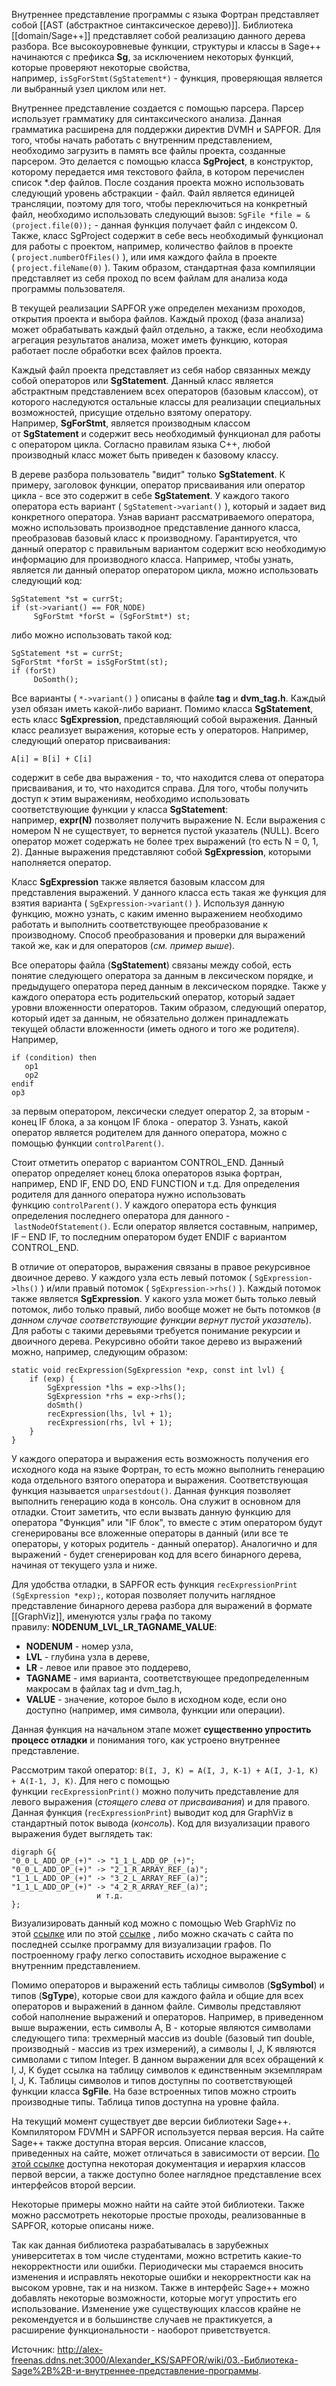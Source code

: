 Внутреннее представление программы с языка Фортран представляет собой [[AST (абстрактное синтаксическое дерево)]]. Библиотека [[domain/Sage++]] представляет собой реализацию данного дерева разбора. Все высокоуровневые функции, структуры и классы в Sage++ начинаются с префикса **Sg**, за исключением некоторых функций, которые проверяют некоторые свойства, например, `isSgForStmt(SgStatement*)` - функция, проверяющая является ли выбранный узел циклом или нет.

Внутреннее представление создается с помощью парсера. Парсер использует грамматику для синтаксического анализа. Данная грамматика расширена для поддержки директив DVMH и SAPFOR. Для того, чтобы начать работать с внутренним представлением, необходимо загрузить в память все файлы проекта, созданные парсером. Это делается с помощью класса **SgProject**, в конструктор, которому передается имя текстового файла, в котором перечислен список *.dep файлов. После создания проекта можно использовать следующий уровень абстракции - файл. Файл является единицей трансляции, поэтому для того, чтобы переключиться на конкретный файл, необходимо использовать следующий вызов: `SgFile *file = &(project.file(0));` - данная функция получает файл с индексом 0. Также, класс SgProject содержит в себе весь необходимый функционал для работы с проектом, например, количество файлов в проекте ( `project.numberOfFiles()` ), или имя каждого файла в проекте ( `project.fileName(0)` ). Таким образом, стандартная фаза компиляции представляет из себя проход по всем файлам для анализа кода программы пользователя.

В текущей реализации SAPFOR уже определен механизм проходов, открытия проекта и выбора файлов. Каждый проход (фаза анализа) может обрабатывать каждый файл отдельно, а также, если необходима агрегация результатов анализа, может иметь функцию, которая работает после обработки всех файлов проекта.

Каждый файл проекта представляет из себя набор связанных между собой операторов или **SgStatement**. Данный класс является абстрактным представлением всех операторов (базовым классом), от которого наследуются остальные классы для реализации специальных возможностей, присущие отдельно взятому оператору. Например, **SgForStmt**, является производным классом от **SgStatement** и содержит весь необходимый функционал для работы с оператором цикла. Согласно правилам языка С++, любой производный класс может быть приведен к базовому классу.

В дереве разбора пользователь "видит" только **SgStatement**. К примеру, заголовок функции, оператор присваивания или оператор цикла - все это содержит в себе **SgStatement**. У каждого такого оператора есть вариант ( `SgStatement->variant()` ), который и задает вид конкретного оператора. Узнав вариант рассматриваемого оператора, можно использовать производное представление данного класса, преобразовав базовый класс к производному. Гарантируется, что данный оператор с правильным вариантом содержит всю необходимую информацию для производного класса. Например, чтобы узнать, является ли данный оператор оператором цикла, можно использовать следующий код:

```text
SgStatement *st = currSt;
if (st->variant() == FOR_NODE) 
     SgForStmt *forSt = (SgForStmt*) st;
```

либо можно использовать такой код:

```text
SgStatement *st = currSt;
SgForStmt *forSt = isSgForStmt(st);
if (forSt) 
     DoSomth();
```

Все варианты ( `*->variant()` ) описаны в файле **tag** и **dvm_tag.h**. Каждый узел обязан иметь какой-либо вариант. Помимо класса **SgStatement**, есть класс **SgExpression**, представляющий собой выражения. Данный класс реализует выражения, которые есть у операторов. Например, следующий оператор присваивания:

`A[i] = B[i] + C[i]`

содержит в себе два выражения - то, что находится слева от оператора присваивания, и то, что находится справа. Для того, чтобы получить доступ к этим выражениям, необходимо использовать соответствующие функции у класса **SgStatement**: например, **expr(N)** позволяет получить выражение N. Если выражения с номером N не существует, то вернется пустой указатель (NULL). Всего оператор может содержать не более трех выражений (то есть N = 0, 1, 2). Данные выражения представляют собой **SgExpression**, которыми наполняется оператор.

Класс **SgExpression** также является базовым классом для представления выражений. У данного класса есть такая же функция для взятия варианта ( `SgExpression->variant()` ). Используя данную функцию, можно узнать, с каким именно выражением необходимо работать и выполнить соответствующее преобразование к производному. Способ преобразования и проверки для выражений такой же, как и для операторов (_см. пример выше_).

Все операторы файла (**SgStatement**) связаны между собой, есть понятие следующего оператора за данным в лексическом порядке, и предыдущего оператора перед данным в лексическом порядке. Также у каждого оператора есть родительский оператор, который задает уровни вложенности операторов. Таким образом, следующий оператор, который идет за данным, не обязательно должен принадлежать текущей области вложенности (иметь одного и того же родителя). Например,

```text
if (condition) then
   op1
   op2
endif
op3
```

за первым оператором, лексически следует оператор 2, за вторым - конец IF блока, а за концом IF блока - оператор 3. Узнать, какой оператор является родителем для данного оператора, можно с помощью функции `controlParent()`.

Стоит отметить оператор с вариантом CONTROL_END. Данный оператор определяет конец блока операторов языка фортран, например, END IF, END DO, END FUNCTION и т.д. Для определения родителя для данного оператора нужно использовать функцию `controlParent()`. У каждого оператора есть функция определения последнего оператора для данного - `lastNodeOfStatement()`. Если оператор является составным, например, IF – END IF, то последним оператором будет ENDIF с вариантом CONTROL_END.

В отличие от операторов, выражения связаны в правое рекурсивное двоичное дерево. У каждого узла есть левый потомок ( `SgExpression->lhs()` ) и/или правый потомок ( `SgExpression->rhs()` ). Каждый потомок также является **SgExpression**. У какого узла может быть только левый потомок, либо только правый, либо вообще может не быть потомков (_в данном случае соответствующие функции вернут пустой указатель_). Для работы с такими деревьями требуется понимание рекурсии и двоичного дерева. Рекурсивно обойти такое дерево из выражений можно, например, следующим образом:

```text
static void recExpression(SgExpression *exp, const int lvl) {
    if (exp) {    
        SgExpression *lhs = exp->lhs();
        SgExpression *rhs = exp->rhs();
        doSmth()
        recExpression(lhs, lvl + 1);
        recExpression(rhs, lvl + 1);
    }
}
```

У каждого оператора и выражения есть возможность получения его исходного кода на языке Фортран, то есть можно выполнить генерацию кода отдельного взятого оператора и выражения. Соответствующая функция называется `unparsestdout()`. Данная функция позволяет выполнить генерацию кода в консоль. Она служит в основном для отладки. Стоит заметить, что если вызвать данную функцию для оператора "Функция" или "IF блок", то вместе с этим оператором будут сгенерированы все вложенные операторы в данный (или все те операторы, у которых родитель - данный оператор). Аналогично и для выражений - будет сгенерирован код для всего бинарного дерева, начиная от текущего узла и ниже.

Для удобства отладки, в SAPFOR есть функция `recExpressionPrint (SgExpression *exp);`, которая позволяет получить наглядное представление бинарного дерева разбора для выражений в формате [[GraphViz]], именуются узлы графа по такому правилу: **NODENUM_LVL_LR_TAGNAME_VALUE**:

- **NODENUM** - номер узла,
- **LVL** - глубина узла в дереве,
- **LR** - левое или правое это поддерево,
- **TAGNAME** - имя варианта, соответствующее предопределенным макросам в файлах tag и dvm_tag.h,
- **VALUE** - значение, которое было в исходном коде, если оно доступно (например, имя символа, функции или операции).

Данная функция на начальном этапе может **существенно упростить процесс отладки** и понимания того, как устроено внутреннее представление.

Рассмотрим такой оператор: `B(I, J, K) = A(I, J, K-1) + A(I, J-1, K) + A(I-1, J, K)`. Для него с помощью функции `recExpressionPrint()` можно получить представление для левого выражения (_стоящего слева от присваивания_) и для правого. Данная функция (`recExpressionPrint`) выводит код для GraphViz в стандартный поток вывода (_консоль_). Код для визуализации правого выражения будет выглядеть так:

```text
digraph G{
"0_0_L_ADD_OP_(+)" -> "1_1_L_ADD_OP_(+)";
"0_0_L_ADD_OP_(+)" -> "2_1_R_ARRAY_REF_(a)";
"1_1_L_ADD_OP_(+)" -> "3_2_L_ARRAY_REF_(a)";
"1_1_L_ADD_OP_(+)" -> "4_2_R_ARRAY_REF_(a)";
                   и т.д.
};
```

Визуализировать данный код можно с помощью Web GraphViz по этой [ссылке](https://dreampuf.github.io/GraphvizOnline/) или по этой [ссылке](http://webgraphviz.com/) , либо можно скачать с сайта по последней ссылке программу для визуализации графов. По построенному графу легко сопоставить исходное выражение с внутренним представлением.

Помимо операторов и выражений есть таблицы символов (**SgSymbol**) и типов (**SgType**), которые свои для каждого файла и общие для всех операторов и выражений в данном файле. Символы представляют собой наполнение выражений и операторов. Например, в приведенном выше выражении, есть символы A, B - которые являются символами следующего типа: трехмерный массив из double (базовый тип double, производный - массив из трех измерений), а символы I, J, K являются символами с типом Integer. В данном выражении для всех обращений к I, J, K будет ссылка на таблицу символов к единственным экземплярам I, J, K. Таблицы символов и типов доступны по соответствующей функции класса **SgFile**. На базе встроенных типов можно строить производные типы. Таблица типов доступна на уровне файла.

На текущий момент существует две версии библиотеки Sage++. Компилятором FDVMH и SAPFOR используется первая версия. На сайте Sage++ также доступна вторая версия. Описание классов, приведенных на сайте, может отличаться в зависимости от версии. [По этой ссылке](https://extreme.indiana.edu/) доступна некоторая документация и иерархия классов первой версии, а также доступно более наглядное представление всех интерфейсов второй версии.

Некоторые примеры можно найти на сайте этой библиотеки. Также можно рассмотреть некоторые простые проходы, реализованные в SAPFOR, которые описаны ниже.

Так как данная библиотека разрабатывалась в зарубежных университетах в том числе студентами, можно встретить какие-то некорректности или ошибки. Периодически мы стараемся вносить изменения и исправлять некоторые ошибки и некорректности как на высоком уровне, так и на низком. Также в интерфейс Sage++ можно добавлять некоторые возможности, которые могут упростить его использование. Изменение уже существующих классов крайне не рекомендуется и в большинстве случаев не практикуется, а расширение функциональности - наоборот приветствуется.

Источник:
http://alex-freenas.ddns.net:3000/Alexander_KS/SAPFOR/wiki/03.-Библиотека-Sage%2B%2B-и-внутреннее-представление-программы.